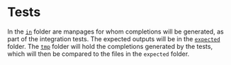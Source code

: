 # Tests

In the [`in`](./resources/in) folder are manpages for whom completions will be
generated, as part of the integration tests. The expected outputs will be in the
[`expected`](./resources/expected) folder. The [`tmp`](./resources/tmp) folder
will hold the completions generated by the tests, which will then be compared to
the files in the `expected` folder.
